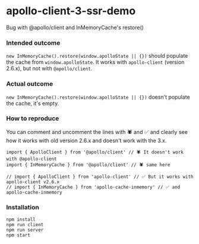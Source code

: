 # apollo-client-3-ssr-demo

Bug with @apollo/client and InMemoryCache's restore()

### Intended outcome

`new InMemoryCache().restore(window.apolloState || {})` should populate the cache from `window.apolloState`. It works with `apollo-client` (version 2.6.x), but not with `@apollo/client`.

### Actual outcome

`new InMemoryCache().restore(window.apolloState || {})` doesn't populate the cache, it's empty.

### How to reproduce

You can comment and uncomment the lines with 🕷 and ✅ and clearly see how it works with old version 2.6.x and doesn't work with the 3.x.

    import { ApolloClient } from '@apollo/client' // 🕷 It doesn't work with @apollo-client
    import { InMemoryCache } from '@apollo/client' // 🕷 same here

    // import { ApolloClient } from 'apollo-client' // ✅ But it works with apollo-client v2.6.x
    // import { InMemoryCache } from 'apollo-cache-inmemory' // ✅ and apollo-cache-inmemory

### Installation

    npm install
    npm run client
    npm run server
    npm start